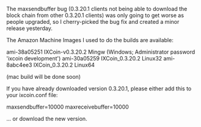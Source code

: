 The maxsendbuffer bug (0.3.20.1 clients not being able to download the block chain from other 0.3.20.1 clients) was only going to get
worse as people upgraded, so I cherry-picked the bug fix and created a minor release yesterday.

The Amazon Machine Images I used to do the builds are available:

  ami-38a05251   IXCoin-v0.3.20.2 Mingw    (Windows; Administrator password 'ixcoin development')
  ami-30a05259   IXCoin_0.3.20.2 Linux32
  ami-8abc4ee3   IXCoin_0.3.20.2 Linux64

(mac build will be done soon)

If you have already downloaded version 0.3.20.1, please either add this to your ixcoin.conf file:

  maxsendbuffer=10000
  maxreceivebuffer=10000

... or download the new version.
